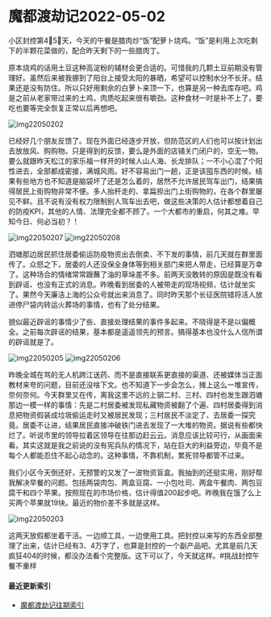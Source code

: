 # 魔都渡劫记2022-05-02

小区封控第4⃣️5⃣️天，今天的午餐是腊肉炒“饭”配萝卜烧鸡。“饭”是利用上次吃剩下的半颗花菜做的，配合昨天剩下的一些腊肉丁。

原本烧鸡的话用土豆这种高淀粉的辅材会更合适的。可惜我的几颗土豆前期没有管理好。虽然后来被我挪到了阳台上接受太阳的暴晒，希望可以控制水分不长牙。结果还是没有防住。所以只好用剩余的白萝卜来顶一下，也算是另一种去库存吧。鸡是之前从老家带过来的土鸡，肉质吃起来很有嚼劲。这种食材一时是补不上了，要吃也要等完全恢复正常以后再想吧。

<img decoding="async" src="https://i0.wp.com/s2.loli.net/2022/05/02/fTp3zVLIgUnWYwF.jpg?w=640&#038;ssl=1" alt="img22050202" data-recalc-dims="1" />

已经好几个朋友反馈了。现在外面已经逐步开放，但防范区的人们也可以按计划出去放放风、购购物。只是得到的反馈，要么是外面的店铺关门闭户的，空无一物。要么就跟昨天松江的家乐福一样开的时候人山人海、长龙排队；一不小心混了个阳性进去，全部都成密接，满城风雨。好不容易出门一趟，正是该囤东西的时候。结果有些地方也不知道是脑袋坏了还是怎么着的，居然不允许居民驾车出门，结果搞得居民上街购物非常不便。多人抬杆走的、拿扁担出门上街购物的，在各个群里屡见不鲜。且不说有没有权力限制别人驾车出去吧，做这些决策的人估计都想着自己的防疫KPI，其他的人情、法理完全都不顾了。一个大都市的重启，何其之难。早知今日、何必当初？！

<img decoding="async" src="https://i0.wp.com/s2.loli.net/2022/05/02/vK97ZcM5U1DrkCd.jpg?w=640&#038;ssl=1" alt="img22050207" data-recalc-dims="1" />
<img decoding="async" src="https://i0.wp.com/s2.loli.net/2022/05/02/hkWp7oyfHbXaUzj.jpg?w=640&#038;ssl=1" alt="img22050208" data-recalc-dims="1" />

泗塘那边居民抓住居委偷运防疫物资出去倒卖、不下发的事情，前几天就在群里面传了。众怒之下，居委的人还没保全身体等到相关部门来把人带走，已经算是万幸了。这种场合的情绪常常跟蘸了油的草垛差不多。前两天没敢转的原因是既没有看到辟谣、也没有正式的消息。昨晚看到居委的人被带走的现场视频，估计就坐实了。果然今天廉洁上海的公众号就出来消息了。同时昨天那个长征医院错将活人放进停尸袋内转运火葬场的事情，也有了处分结果。

貌似最近辟谣的事情少了些、直接处理结果的事件多起来。不晓得是不是以偏概全。之前每次辟谣的结果，基本都是遥遥领先的预言。搞得基本也没什么人信所谓的辟谣就是了。

<img decoding="async" src="https://i0.wp.com/s2.loli.net/2022/05/02/TsahMoeEIHqK6Zx.jpg?w=640&#038;ssl=1" alt="img22050205" data-recalc-dims="1" />
<img decoding="async" src="https://i0.wp.com/s2.loli.net/2022/05/02/EZYyUxblr4ja3oz.jpg?w=640&#038;ssl=1" alt="img22050206" data-recalc-dims="1" />

昨晚全城在骂的无人机跨江送药、而不是直接联系更直接的渠道、还被媒体当正面教材来夸的问题，目前还没啥下文。也不知道下一步会怎么，摊上这么一堆宣传，奈何奈何。今天群里又在传，离我这里不远的上钢二村、三村、四村也发生跟泗塘那边一模一样的事情：先是二村居委被发现私藏物资被翻了个遍、四村居委得到消息把物资假装成垃圾偷运走时又被居民发现；三村居民不淡定了、去居委一探究竟。居委不让进，结果居民直接冲破铁门进去发现了一大堆的物资。据说有些都快烂了。听说市里的领导拉着区领导在往那边赶云云。消息应该比较可行，从画面来看。其实这就是我之前说的没有宪兵队的情况下，站在巨大的利益旁边，毕竟不是每个人都能忍住不起心动念的。这种事情，不靠机制，累死领导都管不过来。

我们小区今天倒还好，无预警的又发了一波物资盲盒。我抽到的还挺实用，刚好帮我解决早餐的问题。包括两袋肉包、两盒豆腐、一小包吐司、两盒午餐肉、两包豆腐干和四个苹果。按照现在的市场价格，估计得值200起步吧。昨晚我在饿了么上买两个苹果就19块。最近的物价差不多就是这样。

<img decoding="async" src="https://i0.wp.com/s2.loli.net/2022/05/02/48ZJx2F3fbaHdQu.jpg?w=640&#038;ssl=1" alt="img22050203" data-recalc-dims="1" />

这两天放假都坐着干活。一边顺工具，一边使用工具。把封控以来写的东西全部整理了出来，估计已经有3、4万字了，也算是封控的一个副产品吧。尤其是前几天疯狂404的时候，都没办法看个完整版。这下可以了，今天就这样。#挑战封控午餐不重样

#### 最近更新索引

  * [魔都渡劫记往期索引][1]

 [1]: https://salty.vip/2022/05/02/%e6%9c%80%e8%bf%91%e6%9b%b4%e6%96%b0%e7%b4%a2%e5%bc%95/

